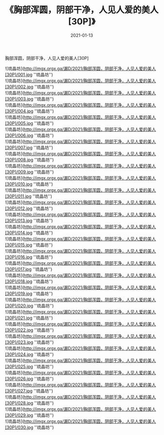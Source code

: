 ﻿---
layout: post
title:  《胸部浑圆，阴部干净，人见人爱的美人[30P]》
date:   2021-01-13
img: imgx.orgx.ga/漏D/2021/胸部浑圆，阴部干净，人见人爱的美人[30P]/000.jpg
categories: [美女, 性感, 泳衣]
---

胸部浑圆，阴部干净，人见人爱的美人[30P]

![琉晶坊](http://imgx.orgx.ga/漏D/2021/胸部浑圆，阴部干净，人见人爱的美人[30P]/001.jpg ''琉晶坊'') <br>
![琉晶坊](http://imgx.orgx.ga/漏D/2021/胸部浑圆，阴部干净，人见人爱的美人[30P]/002.jpg ''琉晶坊'') <br>
![琉晶坊](http://imgx.orgx.ga/漏D/2021/胸部浑圆，阴部干净，人见人爱的美人[30P]/003.jpg ''琉晶坊'') <br>
![琉晶坊](http://imgx.orgx.ga/漏D/2021/胸部浑圆，阴部干净，人见人爱的美人[30P]/004.jpg ''琉晶坊'') <br>
![琉晶坊](http://imgx.orgx.ga/漏D/2021/胸部浑圆，阴部干净，人见人爱的美人[30P]/005.jpg ''琉晶坊'') <br>
![琉晶坊](http://imgx.orgx.ga/漏D/2021/胸部浑圆，阴部干净，人见人爱的美人[30P]/006.jpg ''琉晶坊'') <br>
![琉晶坊](http://imgx.orgx.ga/漏D/2021/胸部浑圆，阴部干净，人见人爱的美人[30P]/007.jpg ''琉晶坊'') <br>
![琉晶坊](http://imgx.orgx.ga/漏D/2021/胸部浑圆，阴部干净，人见人爱的美人[30P]/008.jpg ''琉晶坊'') <br>
![琉晶坊](http://imgx.orgx.ga/漏D/2021/胸部浑圆，阴部干净，人见人爱的美人[30P]/009.jpg ''琉晶坊'') <br>
![琉晶坊](http://imgx.orgx.ga/漏D/2021/胸部浑圆，阴部干净，人见人爱的美人[30P]/010.jpg ''琉晶坊'') <br>
![琉晶坊](http://imgx.orgx.ga/漏D/2021/胸部浑圆，阴部干净，人见人爱的美人[30P]/011.jpg ''琉晶坊'') <br>
![琉晶坊](http://imgx.orgx.ga/漏D/2021/胸部浑圆，阴部干净，人见人爱的美人[30P]/012.jpg ''琉晶坊'') <br>
![琉晶坊](http://imgx.orgx.ga/漏D/2021/胸部浑圆，阴部干净，人见人爱的美人[30P]/013.jpg ''琉晶坊'') <br>
![琉晶坊](http://imgx.orgx.ga/漏D/2021/胸部浑圆，阴部干净，人见人爱的美人[30P]/014.jpg ''琉晶坊'') <br>
![琉晶坊](http://imgx.orgx.ga/漏D/2021/胸部浑圆，阴部干净，人见人爱的美人[30P]/015.jpg ''琉晶坊'') <br>
![琉晶坊](http://imgx.orgx.ga/漏D/2021/胸部浑圆，阴部干净，人见人爱的美人[30P]/016.jpg ''琉晶坊'') <br>
![琉晶坊](http://imgx.orgx.ga/漏D/2021/胸部浑圆，阴部干净，人见人爱的美人[30P]/017.jpg ''琉晶坊'') <br>
![琉晶坊](http://imgx.orgx.ga/漏D/2021/胸部浑圆，阴部干净，人见人爱的美人[30P]/018.jpg ''琉晶坊'') <br>
![琉晶坊](http://imgx.orgx.ga/漏D/2021/胸部浑圆，阴部干净，人见人爱的美人[30P]/019.jpg ''琉晶坊'') <br>
![琉晶坊](http://imgx.orgx.ga/漏D/2021/胸部浑圆，阴部干净，人见人爱的美人[30P]/020.jpg ''琉晶坊'') <br>
![琉晶坊](http://imgx.orgx.ga/漏D/2021/胸部浑圆，阴部干净，人见人爱的美人[30P]/021.jpg ''琉晶坊'') <br>
![琉晶坊](http://imgx.orgx.ga/漏D/2021/胸部浑圆，阴部干净，人见人爱的美人[30P]/022.jpg ''琉晶坊'') <br>
![琉晶坊](http://imgx.orgx.ga/漏D/2021/胸部浑圆，阴部干净，人见人爱的美人[30P]/023.jpg ''琉晶坊'') <br>
![琉晶坊](http://imgx.orgx.ga/漏D/2021/胸部浑圆，阴部干净，人见人爱的美人[30P]/024.jpg ''琉晶坊'') <br>
![琉晶坊](http://imgx.orgx.ga/漏D/2021/胸部浑圆，阴部干净，人见人爱的美人[30P]/025.jpg ''琉晶坊'') <br>
![琉晶坊](http://imgx.orgx.ga/漏D/2021/胸部浑圆，阴部干净，人见人爱的美人[30P]/026.jpg ''琉晶坊'') <br>
![琉晶坊](http://imgx.orgx.ga/漏D/2021/胸部浑圆，阴部干净，人见人爱的美人[30P]/027.jpg ''琉晶坊'') <br>
![琉晶坊](http://imgx.orgx.ga/漏D/2021/胸部浑圆，阴部干净，人见人爱的美人[30P]/028.jpg ''琉晶坊'') <br>
![琉晶坊](http://imgx.orgx.ga/漏D/2021/胸部浑圆，阴部干净，人见人爱的美人[30P]/029.jpg ''琉晶坊'') <br>
![琉晶坊](http://imgx.orgx.ga/漏D/2021/胸部浑圆，阴部干净，人见人爱的美人[30P]/030.jpg ''琉晶坊'') <br>